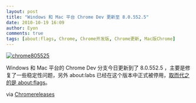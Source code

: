 ```yaml
---
layout: post
title: "Windows 和 Mac 平台 Chrome Dev 更新至 8.0.552.5"
date: 2010-10-19 16:09
author: Eyon
comments: true
tags: [about:flags, Chrome, Chrome开发版, Chrome更新, Mac版Chrome]
---
```

<a href="http://img.chromi.org/2010/10/chrome805525.png">![](http://img.chromi.org/2010/10/chrome805525.png "chrome805525")</a>

Windows 和 Mac 平台的 Chrome Dev 分支今日更新到了 8.0.552.5 ，主要是修复了一些稳定性问题，另外 about:labs  已经在这个版本中正式被停用，[取而代之的是 about:flags](http://www.chromi.org/archives/8188)。

via [Chromereleases](http://www.chromi.org/archives/8151)
